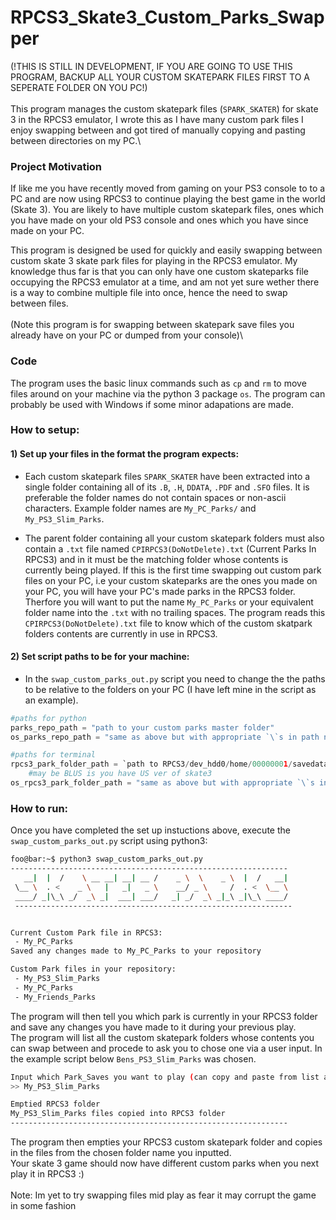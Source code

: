 #  RPCS3_Skate3_Custom_Parks_Swapper
(!THIS IS STILL IN DEVELOPMENT, IF YOU ARE GOING TO USE THIS PROGRAM, BACKUP ALL YOUR CUSTOM SKATEPARK FILES FIRST TO A SEPERATE FOLDER ON YOU PC!)\
\
This program manages the custom skatepark files (`SPARK_SKATER`) for skate 3 in the RPCS3 emulator, I wrote this as I have many custom park files I enjoy swapping between and got tired of manually copying and pasting between directories on my PC.\

### Project Motivation
If like me you have recently moved from gaming on your PS3 console to to a PC and are now using RPCS3 to continue playing the best game in the world (Skate 3). You are likely to have multiple custom skatepark files, ones which you have made on your old PS3 console and ones which you have since made on your PC. 

This program is designed be used for quickly and easily swapping between custom skate 3 skate park files for playing in the RPCS3 emulator. My knowledge thus far is that you can only have one custom skateparks file occupying the RPCS3 emulator at a time, and am not yet sure wether there is a way to combine multiple file into once, hence the need to swap between files.\
\
(Note this program is for swapping between skatepark save files you already have on your PC or dumped from your console)\

### Code  
The program uses the basic linux commands  such as `cp` and `rm` to move files around on your machine via the python 3 package `os`. The program can probably be used with Windows if some minor adapations are made.

### How to setup:

#### 1) Set up your files in the format the program expects:

 - Each custom skatepark files `SPARK_SKATER` have been extracted into a single folder containing all of its `.B`, `.H`, `DDATA`, `.PDF` and `.SFO` files. It is preferable the folder names do not contain spaces or non-ascii characters. Example folder names are `My_PC_Parks/` and `My_PS3_Slim_Parks`.

 - The parent folder containing all your custom skatepark folders must also contain a `.txt` file named `CPIRPCS3(DoNotDelete).txt` (Current Parks In RPCS3) and in it must be the matching folder whose contents is currently being played. If this is the first time swapping out custom park files on your PC, i.e your custom skateparks are the ones you made on your PC, you will have your PC's made parks in the RPCS3 folder. Therfore you will want to put the name `My_PC_Parks` or your equivalent folder name into the `.txt` with no trailing spaces. The program reads this `CPIRPCS3(DoNotDelete).txt` file to know which of the custom skatpark folders contents are currently in use in RPCS3.

#### 2) Set script paths to be for your machine:

 - In the `swap_custom_parks_out.py` script you need to change the the paths to be relative to the folders on your PC (I have left mine in the script as an example).

```python
#paths for python
parks_repo_path = "path to your custom parks master folder"
os_parks_repo_path = "same as above but with appropriate `\`s in path name"

#paths for terminal
rpcs3_park_folder_path = `path to RPCS3/dev_hdd0/home/00000001/savedata/BLES00760-SPARK_SKATER/`
    #may be BLUS is you have US ver of skate3
os_rpcs3_park_folder_path = "same as above but with appropriate `\`s in path name"
```

### How to run:
Once you have completed the set up instuctions above, execute the `swap_custom_parks_out.py` script using python3:
```bash
foo@bar:~$ python3 swap_custom_parks_out.py
--------------------------------------------------------------
   __|  |  /    \ __ __| __| __ /    _ \  \    _ \  |  /   __|
 \__ \  . <    _ \   |   _|   _ \    __/ _ \     /  . <  \__ \
 ____/ _|\_\ _/  _\ _|  ___| ___/   _| _/  _\ _|_\ _|\_\ ____/
 --------------------------------------------------------------


Current Custom Park file in RPCS3:
 - My_PC_Parks
Saved any changes made to My_PC_Parks to your repository

Custom Park files in your repository:
 - My_PS3_Slim_Parks
 - My_PC_Parks
 - My_Friends_Parks
```
The program will then tell you which park is currently in your RPCS3 folder and save any changes you have made to it during your previous play.\
The program will list all the custom skatepark folders whose contents you can swap between and procede to ask you to chose one via a user input. In the example script below `Bens_PS3_Slim_Parks` was chosen.
```bash
Input which Park_Saves you want to play (can copy and paste from list above):
>> My_PS3_Slim_Parks

Emptied RPCS3 folder
My_PS3_Slim_Parks files copied into RPCS3 folder
--------------------------------------------------------------
```
The program then empties your RPCS3 custom skatepark folder and copies in the files from the chosen folder name you inputted.\
Your skate 3 game should now have different custom parks when you next play it in RPCS3 :)\
\
Note: Im yet to try swapping files mid play as fear it may corrupt the game in some fashion